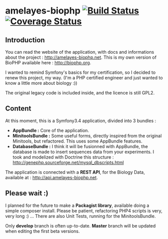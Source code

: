 # amelayes-biophp [![Build Status](https://travis-ci.com/amelaye/amelayes-biophp.svg?token=wTxpQV7yiNjECTcuzjCy&branch=develop)](https://travis-ci.com/amelaye/amelayes-biophp)[![Coverage Status](https://coveralls.io/repos/github/amelaye/amelayes-biophp/badge.svg?branch=develop)](https://coveralls.io/github/amelaye/amelayes-biophp?branch=master)

## Introduction
You can read the website of the application, with docs and informations about the project : http://amelayes-biophp.net.
This is my own version of BioPHP available here : http://biophp.org.

I wanted to remind Symfony's basics for my certification, so I decided to renew this project, my way.
(I'm a PHP certified engineer and just wanted to know a little more about biology :))

The original legacy code is included inside, and the licence is still GPL2.

## Content
At this moment, this is a Symfony3.4 application, divided into 3 bundles :
- **AppBundle :** Core of the application.
- **MinitoolsBundle :** Some useful forms, directly inspired from the original Minitools, but refactored. This uses some AppBundle features.
- **DatabaseBundle :** I think it will be fusionned with AppBundle, the database is made to insert sequences data from your experiments.
I took and modelized with Doctrine this structure : http://genephp.sourceforge.net/mysql_dbscripts.html

The application is connected with a **REST API**, for the Biology Data, available at : http://api.amelayes-biophp.net.

## Please wait :)
I planned for the future to make a **Packagist library**, available doing a simple composer 
install. Please be patient, refactoring PHP4 scripts is very, very long :) ... 
There are also Unit Tests, running for the MinitoolsBundle.

Only **develop** branch is often up-to-date. **Master** branch will be updated when editing the first beta versions.